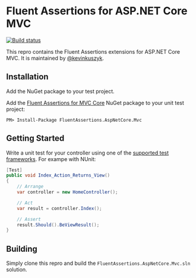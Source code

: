 # Fluent Assertions for ASP.NET Core MVC
[![Build status](https://ci.appveyor.com/api/projects/status/rt5vutjvy2no75cv?svg=true)](https://ci.appveyor.com/project/kevinkuszyk/fluentassertions-aspnetcore-mvc)

This repro contains the Fluent Assertions extensions for ASP.NET Core MVC.  It is maintained by [@kevinkuszyk](https://github.com/kevinkuszyk).

## Installation

Add the NuGet package to your test project.

Add the [Fluent Assertions for MVC Core][nuget-mvc-core] NuGet package to your unit test project:

````
PM> Install-Package FluentAssertions.AspNetCore.Mvc
````

## Getting Started

Write a unit test for your controller using one of the [supported test frameworks][fa-frameworks].  For exampe with NUnit:

```` C#
[Test]
public void Index_Action_Returns_View()
{
    // Arrange
    var controller = new HomeController();

    // Act
    var result = controller.Index();

    // Assert
    result.Should().BeViewResult();
}

````

## Building

Simply clone this repro and build the `FluentAssertions.AspNetCore.Mvc.sln` solution.

[fa-frameworks]: https://github.com/dennisdoomen/fluentassertions/wiki/Documentation#supported-test-frameworks
[nuget-mvc-core]: https://www.nuget.org/packages/FluentAssertions.AspNetCore.Mvc
